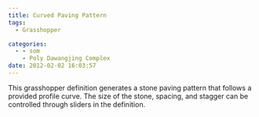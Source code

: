 ```yaml
---
title: Curved Paving Pattern
tags:
  - Grasshopper

categories:
  - - som
    - Poly Dawangjing Complex
date: 2012-02-02 16:03:57
---
```


This grasshopper definition generates a stone paving pattern that follows a provided profile curve. The size of the stone, spacing, and stagger can be controlled through sliders in the definition.
